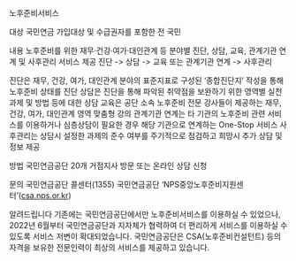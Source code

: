 노후준비서비스

대상
 국민연금 가입대상 및 수급권자를 포함한 전 국민 

내용
 노후준비를 위한 재무·건강·여가·대인관계 등 분야별 진단, 상담, 교육, 관계기관 연계 및 사후관리 서비스 제공
 진단 -> 상담 -> 교육 또는 관계기관 연계 -> 사후관리

 진단은 재무, 건강, 여가, 대인관계 분야의 표준지표로 구성된 ‘종합진단지’ 작성을 통해 노후준비 상태를 진단
 상담은 진단을 통해 파악된 취약점을 보완하기 위한 영역별 실천 과제 및 방법 등에 대한 상담
 교육은 공단 소속 노후준비 전문 강사들이 제공하는 재무, 건강, 여가, 대인관계 영역 맞춤형 강의
 관계기관 연계는 타 기관의 노후준비 관련 서비스를 이용하거나 심층상담이 필요한 경우 해당 기관으로 연계하는 One-Stop 서비스
 사후관리는 상담시 설정한 과제의 준수 여부를 주기적으로 점검하고 희망시 추가 상담 및 정보 제공

방법
 국민연금공단 20개 거점지사 방문 또는 온라인 상담 신청

문의
 국민연금공단 콜센터(1355)
 국민연금공단 ‘NPS중앙노후준비지원센터’([csa.nps.or.kr](http://csa.nps.or.kr))

알려드립니다
 기존에는 국민연금공단에서만 노후준비서비스를 이용하실 수 있었으나, 2022년 6월부터 국민연금공단과 지자체가 협력하여 더 편리하게 서비스를 이용하실 수 있도록 서비스 저변이 확대되었습니다.
 국민연금공단은 CSA(노후준비컨설턴트) 등의 자격을 보유한 전문인력이 최상의 서비스를 제공하고 있습니다.

